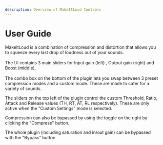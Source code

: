 ```yaml
---
description: Overview of MakeItLoud Controls
---
```


# User Guide

MakeItLoud is a combination of compression and distortion that allows you to squeeze every last drop of loudness out of your sounds.\
\
The UI contains 3 main sliders for Input gain (left) , Output gain (right) and Boost (middle).\
\
The combo box on the bottom of the plugin lets you swap between 3 preset compression modes and a custom mode. These are made to cater for a variety of sounds.

The sliders on the top left of the plugin control the custom Threshold, Ratio, Attack and Release values (TH, RT, AT, RL respectively). These are only active when the "Custom Settings" mode is selected.

Compression can also be bypassed by using the toggle on the right by clicking the "Compress" button.

The whole plugin (including saturation and in/out gain) can be bypassed with the "Bypass" button.

